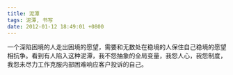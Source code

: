 ```yaml
---
title: 泥潭
tags: 泥潭, 书写
date: 2012-01-12 18:49:01 +0800
---
```



一个深陷困境的人走出困境的愿望，需要和无数处在稳境的人保住自己稳境的愿望相抗争。看到有人陷入这种泥潭，我不怨抽象的全局变量，我怨人心，我怨制度，我怨未尽力工作克服内部困难响应客户投诉的自己。

